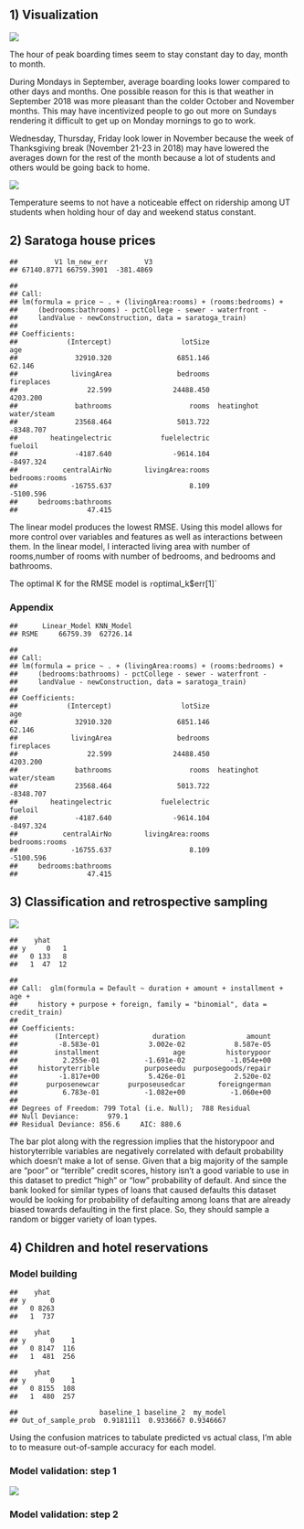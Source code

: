 ## 1) Visualization

![](ECO395M_Exercises_02_files/figure-markdown_github/unnamed-chunk-1-1.png)

The hour of peak boarding times seem to stay constant day to day, month
to month.

During Mondays in September, average boarding looks lower compared to
other days and months. One possible reason for this is that weather in
September 2018 was more pleasant than the colder October and November
months. This may have incentivized people to go out more on Sundays
rendering it difficult to get up on Monday mornings to go to work.

Wednesday, Thursday, Friday look lower in November because the week of
Thanksgiving break (November 21-23 in 2018) may have lowered the
averages down for the rest of the month because a lot of students and
others would be going back to home.

![](ECO395M_Exercises_02_files/figure-markdown_github/unnamed-chunk-2-1.png)

Temperature seems to not have a noticeable effect on ridership among UT
students when holding hour of day and weekend status constant.

## 2) Saratoga house prices

    ##         V1 lm_new_err         V3 
    ## 67140.8771 66759.3901  -381.4869

    ## 
    ## Call:
    ## lm(formula = price ~ . + (livingArea:rooms) + (rooms:bedrooms) + 
    ##     (bedrooms:bathrooms) - pctCollege - sewer - waterfront - 
    ##     landValue - newConstruction, data = saratoga_train)
    ## 
    ## Coefficients:
    ##            (Intercept)                 lotSize                     age  
    ##              32910.320                6851.146                  62.146  
    ##             livingArea                bedrooms              fireplaces  
    ##                 22.599               24488.450                4203.200  
    ##              bathrooms                   rooms  heatinghot water/steam  
    ##              23568.464                5013.722               -8348.707  
    ##        heatingelectric            fuelelectric                 fueloil  
    ##              -4187.640               -9614.104               -8497.324  
    ##           centralAirNo        livingArea:rooms          bedrooms:rooms  
    ##             -16755.637                   8.109               -5100.596  
    ##     bedrooms:bathrooms  
    ##                 47.415

The linear model produces the lowest RMSE. Using this model allows for
more control over variables and features as well as interactions between
them. In the linear model, I interacted living area with number of
rooms,number of rooms with number of bedrooms, and bedrooms and
bathrooms.

The optimal K for the RMSE model is `r`optimal_k$err\[1\]\`

### Appendix

    ##      Linear_Model KNN_Model
    ## RSME     66759.39  62726.14

    ## 
    ## Call:
    ## lm(formula = price ~ . + (livingArea:rooms) + (rooms:bedrooms) + 
    ##     (bedrooms:bathrooms) - pctCollege - sewer - waterfront - 
    ##     landValue - newConstruction, data = saratoga_train)
    ## 
    ## Coefficients:
    ##            (Intercept)                 lotSize                     age  
    ##              32910.320                6851.146                  62.146  
    ##             livingArea                bedrooms              fireplaces  
    ##                 22.599               24488.450                4203.200  
    ##              bathrooms                   rooms  heatinghot water/steam  
    ##              23568.464                5013.722               -8348.707  
    ##        heatingelectric            fuelelectric                 fueloil  
    ##              -4187.640               -9614.104               -8497.324  
    ##           centralAirNo        livingArea:rooms          bedrooms:rooms  
    ##             -16755.637                   8.109               -5100.596  
    ##     bedrooms:bathrooms  
    ##                 47.415

## 3) Classification and retrospective sampling

![](ECO395M_Exercises_02_files/figure-markdown_github/unnamed-chunk-5-1.png)

    ##    yhat
    ## y     0   1
    ##   0 133   8
    ##   1  47  12

    ## 
    ## Call:  glm(formula = Default ~ duration + amount + installment + age + 
    ##     history + purpose + foreign, family = "binomial", data = credit_train)
    ## 
    ## Coefficients:
    ##         (Intercept)             duration               amount  
    ##          -8.583e-01            3.002e-02            8.587e-05  
    ##         installment                  age          historypoor  
    ##           2.255e-01           -1.691e-02           -1.054e+00  
    ##     historyterrible           purposeedu  purposegoods/repair  
    ##          -1.817e+00            5.426e-01            2.520e-02  
    ##       purposenewcar       purposeusedcar        foreigngerman  
    ##           6.783e-01           -1.082e+00           -1.060e+00  
    ## 
    ## Degrees of Freedom: 799 Total (i.e. Null);  788 Residual
    ## Null Deviance:       979.1 
    ## Residual Deviance: 856.6     AIC: 880.6

The bar plot along with the regression implies that the historypoor and
historyterrible variables are negatively correlated with default
probability which doesn’t make a lot of sense. Given that a big majority
of the sample are “poor” or “terrible” credit scores, history isn’t a
good variable to use in this dataset to predict “high” or “low”
probability of default. And since the bank looked for similar types of
loans that caused defaults this dataset would be looking for probability
of defaulting among loans that are already biased towards defaulting in
the first place. So, they should sample a random or bigger variety of
loan types.

## 4) Children and hotel reservations

### Model building

    ##    yhat
    ## y      0
    ##   0 8263
    ##   1  737

    ##    yhat
    ## y      0    1
    ##   0 8147  116
    ##   1  481  256

    ##    yhat
    ## y      0    1
    ##   0 8155  108
    ##   1  480  257

    ##                    baseline_1 baseline_2  my_model
    ## Out_of_sample_prob  0.9181111  0.9336667 0.9346667

Using the confusion matrices to tabulate predicted vs actual class, I’m
able to to measure out-of-sample accuracy for each model.

### Model validation: step 1

![](ECO395M_Exercises_02_files/figure-markdown_github/unnamed-chunk-8-1.png)

### Model validation: step 2
